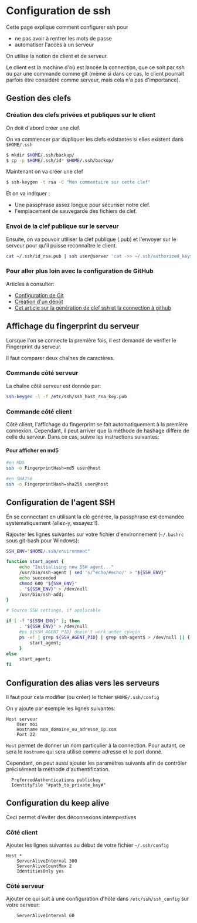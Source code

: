# Configuration de ssh

Cette page explique comment configurer ssh pour

-   ne pas avoir à rentrer les mots de passe
-   automatiser l'accès à un serveur

On utilise la notion de client et de serveur.

Le client est la machine d'où est lancée la connection, que ce soit par
ssh ou par une commande comme git (même si dans ce cas, le client
pourrait parfois être considéré comme serveur, mais cela n'a pas
d'importance).

## Gestion des clefs
### Création des clefs privées et publiques sur le client

On doit d'abord créer une clef.

On va commencer par dupliquer les clefs existantes si elles existent
dans `$HOME/.ssh`

```bash
$ mkdir $HOME/.ssh/backup/
$ cp -p $HOME/.ssh/id* $HOME/.ssh/backup/
```

Maintenant on va créer une clef

```bash
$ ssh-keygen -t rsa -C "Mon commentaire sur cette clef"
```

Et on va indiquer :

-   Une passphrase assez longue pour sécuriser notre clef.
-   l'emplacement de sauvegarde des fichiers de clef.

### Envoi de la clef publique sur le serveur

Ensuite, on va pouvoir utiliser la clef publique (.pub) et l'envoyer sur
le serveur pour qu'il puisse reconnaître le client.

```bash
cat ~/.ssh/id_rsa.pub | ssh user@server 'cat ->> ~/.ssh/authorized_keys'
```


### Pour aller plus loin avec la configuration de GitHub

Articles à consulter:

-   [Configuration de Git](https://help.github.com/articles/set-up-git)
-   [Création d'un dépôt](https://help.github.com/articles/create-a-repo)
-   [Cet article sur la génération de clef ssh et la connection à github](https://help.github.com/articles/generating-ssh-keys)
    

## Affichage du fingerprint du serveur

Lorsque l'on  se connecte la première fois, il est demandé de vérifier le Fingerprint du serveur.

Il faut comparer deux chaînes de caractères.

### Commande côté serveur
La chaîne côté serveur est donnée par: 

```bash
ssh-keygen -l -f /etc/ssh/ssh_host_rsa_key.pub
```
### Commande côté client

Côté client, l'affichage du fingerprint se fait automatiquement à la première connexion. 
Cependant, il peut arriver que la méthode de hashage diffère de celle du serveur. Dans ce cas, suivre les instructions suivantes:

#### Pour afficher en md5

```bash
#en MD5
ssh -o FingerprintHash=md5 user@host

#en SHA256
ssh -o FingerprintHash=sha256 user@host
```

## Configuration de l'agent SSH
En se connectant en utilisant la clé générée, la passphrase est demandée systèmatiquement (allez-y, essayez !).

Rajouter les lignes suivantes sur votre fichier d'environnement (`~/.bashrc` sous git-bash pour Windows):


```bash 
SSH_ENV="$HOME/.ssh/environment"

function start_agent {
     echo "Initialising new SSH agent..."
     /usr/bin/ssh-agent | sed 's/^echo/#echo/' > "${SSH_ENV}"
     echo succeeded
     chmod 600 "${SSH_ENV}"
     . "${SSH_ENV}" > /dev/null
     /usr/bin/ssh-add;
}

# Source SSH settings, if applicable

if [ -f "${SSH_ENV}" ]; then
     . "${SSH_ENV}" > /dev/null
     #ps ${SSH_AGENT_PID} doesn't work under cywgin
     ps -ef | grep ${SSH_AGENT_PID} | grep ssh-agent$ > /dev/null || {
         start_agent;
     }
else
     start_agent;
fi

```

## Configuration des alias vers les serveurs

Il faut pour cela modifier (ou créer) le fichier `$HOME/.ssh/config`

On y ajoute par exemple les lignes suivantes:

```file
Host serveur
    User moi
    Hostname nom_domaine_ou_adresse_ip.com
    Port 22 
```

`Host` permet de donner un nom particulier à la connection. Pour autant,
ce sera le `Hostname` qui sera utilisé comme adresse et le port donné.

Cependant, on peut aussi ajouter les paramètres suivants afin de
contrôler précisément la méthode d'authentification.

```file
  PreferredAuthentications publickey
  IdentityFile "#path_to_private_key#"
```
## Configuration du keep alive
Ceci permet d'éviter des déconnexions intempestives

### Côté client
Ajouter les lignes suivantes au début de votre fichier `~/.ssh/config`
```
Host *
    ServerAliveInterval 300
    ServerAliveCountMax 2
    IdentitiesOnly yes
```

### Côté serveur
Ajouter ce qui suit à une configuration d'hôte dans `/etc/ssh/ssh_config` sur votre serveur:

```file
    ServerAliveInterval 60
```
